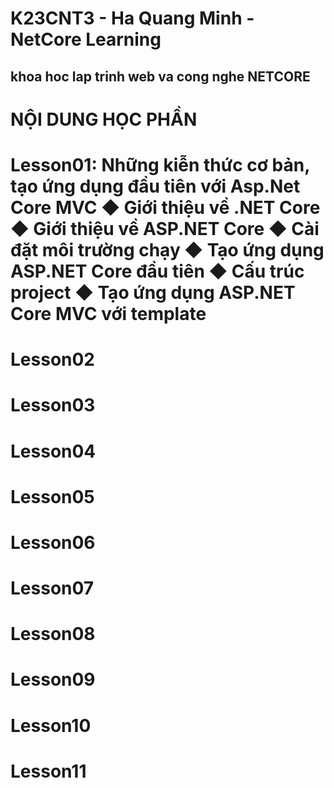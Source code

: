 # K23CNT3 - Ha Quang Minh - NetCore Learning
## khoa hoc lap trinh web va cong nghe NETCORE
NỘI DUNG HỌC PHẦN
========================================================
Lesson01: Những kiễn thức cơ bản, tạo ứng dụng đầu tiên với Asp.Net Core MVC
◆ Giới thiệu về .NET Core
◆ Giới thiệu về ASP.NET Core
◆ Cài đặt môi trường chạy
◆ Tạo ứng dụng ASP.NET Core đầu tiên
◆ Cấu trúc project
◆ Tạo ứng dụng ASP.NET Core MVC với template
========================================================
# Lesson02
# Lesson03
# Lesson04
# Lesson05
# Lesson06
# Lesson07
# Lesson08
# Lesson09
# Lesson10
# Lesson11
